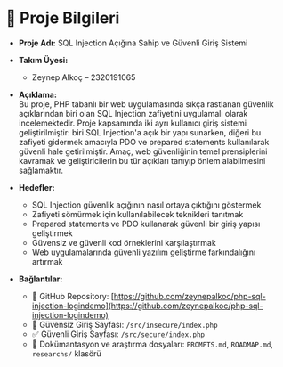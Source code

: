 # 📌 Proje Bilgileri

- **Proje Adı:** SQL Injection Açığına Sahip ve Güvenli Giriş Sistemi  
- **Takım Üyesi:**  
  - Zeynep Alkoç – 2320191065 

- **Açıklama:**  
  Bu proje, PHP tabanlı bir web uygulamasında sıkça rastlanan güvenlik açıklarından biri olan SQL Injection zafiyetini uygulamalı olarak incelemektedir. Proje kapsamında iki ayrı kullanıcı giriş sistemi geliştirilmiştir: biri SQL Injection'a açık bir yapı sunarken, diğeri bu zafiyeti gidermek amacıyla PDO ve prepared statements kullanılarak güvenli hale getirilmiştir. Amaç, web güvenliğinin temel prensiplerini kavramak ve geliştiricilerin bu tür açıkları tanıyıp önlem alabilmesini sağlamaktır.

- **Hedefler:**  
  - SQL Injection güvenlik açığının nasıl ortaya çıktığını göstermek  
  - Zafiyeti sömürmek için kullanılabilecek teknikleri tanıtmak  
  - Prepared statements ve PDO kullanarak güvenli bir giriş yapısı geliştirmek  
  - Güvensiz ve güvenli kod örneklerini karşılaştırmak  
  - Web uygulamalarında güvenli yazılım geliştirme farkındalığını artırmak  

- **Bağlantılar:**  
  - 🔗 GitHub Repository: [https://github.com/zeynepalkoc/php-sql-injection-logindemo](https://github.com/zeynepalkoc/php-sql-injection-logindemo)  
  - 🔐 Güvensiz Giriş Sayfası: `/src/insecure/index.php`  
  - ✅ Güvenli Giriş Sayfası: `/src/secure/index.php`  
  - 📄 Dokümantasyon ve araştırma dosyaları: `PROMPTS.md`, `ROADMAP.md`, `researchs/` klasörü
